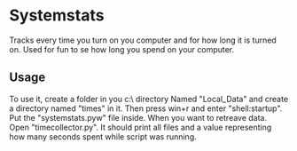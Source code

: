 # Systemstats
 Tracks every time you turn on you computer and for how long it is turned on. Used for fun to se how long you spend on your computer.
## Usage
 To use it, create a folder in you c:\ directory Named "Local_Data" and create a directory named "times" in it.
 Then press win+r and enter "shell:startup". Put the "systemstats.pyw" file inside.
 When you want to retreave data. Open "timecollector.py". It should print all files and a value representing how many seconds spent while script was running.

